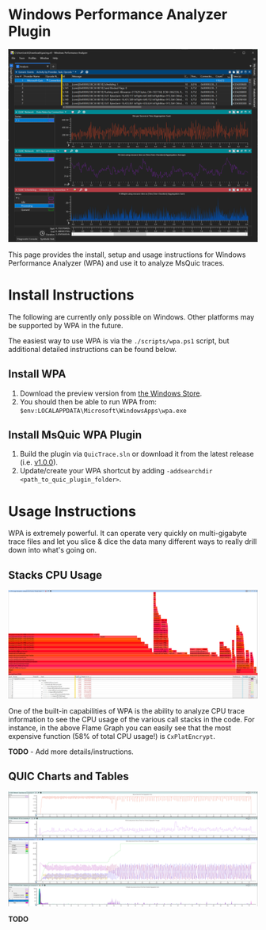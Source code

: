 # Windows Performance Analyzer Plugin

![](images/wpa.png)

This page provides the install, setup and usage instructions for Windows Performance Analyzer (WPA) and use it to analyze MsQuic traces.

# Install Instructions

The following are currently only possible on Windows. Other platforms may be supported by WPA in the future.

The easiest way to use WPA is via the `./scripts/wpa.ps1` script, but additional detailed instructions can be found below.

## Install WPA

1. Download the preview version from [the Windows Store](https://www.microsoft.com/store/productId/9N58QRW40DFW).
2. You should then be able to run WPA from: `$env:LOCALAPPDATA\Microsoft\WindowsApps\wpa.exe`

## Install MsQuic WPA Plugin

1. Build the plugin via `QuicTrace.sln` or download it from the latest release (i.e. [v1.0.0](https://github.com/microsoft/msquic/releases/download/v1.0.0-129524/quic.wpa.zip)).
2. Update/create your WPA shortcut by adding `-addsearchdir <path_to_quic_plugin_folder>`.

# Usage Instructions

WPA is extremely powerful. It can operate very quickly on multi-gigabyte trace files and let you slice & dice the data many different ways to really drill down into what's going on.

## Stacks CPU Usage

![](images/flame.png)

One of the built-in capabilities of WPA is the ability to analyze CPU trace information to see the CPU usage of the various call stacks in the code. For instance, in the above Flame Graph you can easily see that the most expensive function (58% of total CPU usage!) is `CxPlatEncrypt`.

**TODO** - Add more details/instructions.

## QUIC Charts and Tables

![](images/quic_network.png)

**TODO**